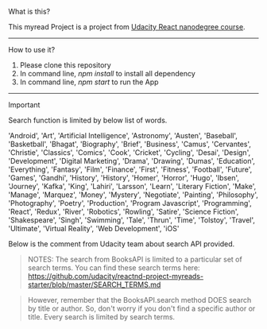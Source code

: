 What is this?

This myread Project is a project from [Udacity React nanodegree course](https://www.udacity.com).

---

How to use it?

1. Please clone this repository
2. In command line, *npm install* to install all dependency
3. In command line, *npm start* to run the App

---

Important

Search function is limited by below list of words.

'Android', 'Art', 'Artificial Intelligence', 'Astronomy', 'Austen', 'Baseball', 'Basketball', 'Bhagat', 'Biography', 'Brief', 'Business', 'Camus', 'Cervantes', 'Christie', 'Classics', 'Comics', 'Cook', 'Cricket', 'Cycling', 'Desai', 'Design', 'Development', 'Digital Marketing', 'Drama', 'Drawing', 'Dumas', 'Education', 'Everything', 'Fantasy', 'Film', 'Finance', 'First', 'Fitness', 'Football', 'Future', 'Games', 'Gandhi', 'History', 'History', 'Homer', 'Horror', 'Hugo', 'Ibsen', 'Journey', 'Kafka', 'King', 'Lahiri', 'Larsson', 'Learn', 'Literary Fiction', 'Make', 'Manage', 'Marquez', 'Money', 'Mystery', 'Negotiate', 'Painting', 'Philosophy', 'Photography', 'Poetry', 'Production', 'Program Javascript', 'Programming', 'React', 'Redux', 'River', 'Robotics', 'Rowling', 'Satire', 'Science Fiction', 'Shakespeare', 'Singh', 'Swimming', 'Tale', 'Thrun', 'Time', 'Tolstoy', 'Travel', 'Ultimate', 'Virtual Reality', 'Web Development', 'iOS'

Below is the comment from Udacity team about search API provided.
>NOTES: The search from BooksAPI is limited to a particular set of search terms.
>You can find these search terms here:
>https://github.com/udacity/reactnd-project-myreads-starter/blob/master/SEARCH_TERMS.md

>However, remember that the BooksAPI.search method DOES search by title or author.
>So, don't worry if you don't find a specific author or title.
>Every search is limited by search terms.
